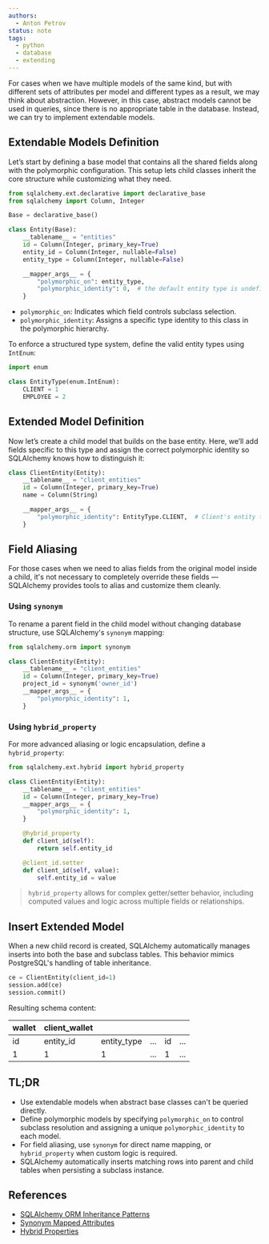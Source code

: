 ```yaml
---
authors:
  - Anton Petrov
status: note
tags:
  - python
  - database
  - extending
---
```


For cases when we have multiple models of the same kind, but with different sets of attributes per model and different types as a result, we may think about abstraction. However, in this case, abstract models cannot be used in queries, since there is no appropriate table in the database. Instead, we can try to implement extendable models.

## Extendable Models Definition

Let’s start by defining a base model that contains all the shared fields along with the polymorphic configuration. This setup lets child classes inherit the core structure while customizing what they need.

```python
from sqlalchemy.ext.declarative import declarative_base
from sqlalchemy import Column, Integer

Base = declarative_base()

class Entity(Base):
    __tablename__ = "entities"
    id = Column(Integer, primary_key=True)
    entity_id = Column(Integer, nullable=False)
    entity_type = Column(Integer, nullable=False)

    __mapper_args__ = {
        "polymorphic_on": entity_type,
        "polymorphic_identity": 0,  # the default entity type is undefined
    }
```

- `polymorphic_on`: Indicates which field controls subclass selection.
- `polymorphic_identity`: Assigns a specific type identity to this class in the polymorphic hierarchy.

To enforce a structured type system, define the valid entity types using `IntEnum`:

```python
import enum

class EntityType(enum.IntEnum):
    CLIENT = 1
    EMPLOYEE = 2
```

## Extended Model Definition

Now let’s create a child model that builds on the base entity. Here, we’ll add fields specific to this type and assign the correct polymorphic identity so SQLAlchemy knows how to distinguish it:

```python
class ClientEntity(Entity):
    __tablename__ = "client_entities"
    id = Column(Integer, primary_key=True)
    name = Column(String)

    __mapper_args__ = {
        "polymorphic_identity": EntityType.CLIENT,  # Client's entity type
    }
```

## Field Aliasing

For those cases when we need to alias fields from the original model inside a child, it's not necessary to completely override these fields — SQLAlchemy provides tools to alias and customize them cleanly.

### Using `synonym`

To rename a parent field in the child model without changing database structure, use SQLAlchemy's `synonym` mapping:

```python
from sqlalchemy.orm import synonym

class ClientEntity(Entity):
    __tablename__ = "client_entities"
    id = Column(Integer, primary_key=True)
    project_id = synonym('owner_id')
    __mapper_args__ = {
        "polymorphic_identity": 1,
    }
```

### Using `hybrid_property`

For more advanced aliasing or logic encapsulation, define a `hybrid_property`:

```python
from sqlalchemy.ext.hybrid import hybrid_property

class ClientEntity(Entity):
    __tablename__ = "client_entities"
    id = Column(Integer, primary_key=True)
    __mapper_args__ = {
        "polymorphic_identity": 1,
    }

    @hybrid_property
    def client_id(self):
        return self.entity_id

    @client_id.setter
    def client_id(self, value):
        self.entity_id = value
```

> `hybrid_property` allows for complex getter/setter behavior, including computed values and logic across multiple fields or relationships.

## Insert Extended Model

When a new child record is created, SQLAlchemy automatically manages inserts into both the base and subclass tables. This behavior mimics PostgreSQL's handling of table inheritance.

```python
ce = ClientEntity(client_id=1)
session.add(ce)
session.commit()
```

Resulting schema content:

| wallet | client_wallet |             |     |     |     |
| ------ | ------------- | ----------- | --- | --- | --- |
| id     | entity_id     | entity_type | ... | id  | ... |
| 1      | 1             | 1           | ... | 1   | ... |

## TL;DR

- Use extendable models when abstract base classes can't be queried directly.
- Define polymorphic models by specifying `polymorphic_on` to control subclass resolution and assigning a unique `polymorphic_identity` to each model.
- For field aliasing, use `synonym` for direct name mapping, or `hybrid_property` when custom logic is required.
- SQLAlchemy automatically inserts matching rows into parent and child tables when persisting a subclass instance.

## References

- [SQLAlchemy ORM Inheritance Patterns](https://docs.sqlalchemy.org/en/20/orm/inheritance.html)
- [Synonym Mapped Attributes](https://docs.sqlalchemy.org/en/20/orm/mapped_attributes.html#synonyms)
- [Hybrid Properties](https://docs.sqlalchemy.org/en/20/orm/extensions/hybrid.html)
